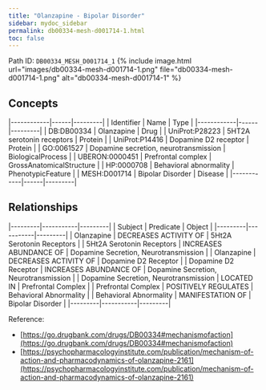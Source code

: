 ```yaml
---
title: "Olanzapine - Bipolar Disorder"
sidebar: mydoc_sidebar
permalink: db00334-mesh-d001714-1.html
toc: false 
---
```



Path ID: `DB00334_MESH_D001714_1`
{% include image.html url="images/db00334-mesh-d001714-1.png" file="db00334-mesh-d001714-1.png" alt="db00334-mesh-d001714-1" %}

## Concepts

|------------|------|---------|
| Identifier | Name | Type    |
|------------|------|---------|
| DB:DB00334 | Olanzapine | Drug |
| UniProt:P28223 | 5HT2A serotonin receptors | Protein |
| UniProt:P14416 | Dopamine D2 receptor | Protein |
| GO:0061527 | Dopamine secretion, neurotransmission | BiologicalProcess |
| UBERON:0000451 | Prefrontal complex | GrossAnatomicalStructure |
| HP:0000708 | Behavioral abnormality | PhenotypicFeature |
| MESH:D001714 | Bipolar Disorder | Disease |
|------------|------|---------|

## Relationships

|---------|-----------|---------|
| Subject | Predicate | Object  |
|---------|-----------|---------|
| Olanzapine | DECREASES ACTIVITY OF | 5Ht2A Serotonin Receptors |
| 5Ht2A Serotonin Receptors | INCREASES ABUNDANCE OF | Dopamine Secretion, Neurotransmission |
| Olanzapine | DECREASES ACTIVITY OF | Dopamine D2 Receptor |
| Dopamine D2 Receptor | INCREASES ABUNDANCE OF | Dopamine Secretion, Neurotransmission |
| Dopamine Secretion, Neurotransmission | LOCATED IN | Prefrontal Complex |
| Prefrontal Complex | POSITIVELY REGULATES | Behavioral Abnormality |
| Behavioral Abnormality | MANIFESTATION OF | Bipolar Disorder |
|---------|-----------|---------|

Reference: 
  - [https://go.drugbank.com/drugs/DB00334#mechanismofaction](https://go.drugbank.com/drugs/DB00334#mechanismofaction)
  - [https://psychopharmacologyinstitute.com/publication/mechanism-of-action-and-pharmacodynamics-of-olanzapine-2161](https://psychopharmacologyinstitute.com/publication/mechanism-of-action-and-pharmacodynamics-of-olanzapine-2161)
